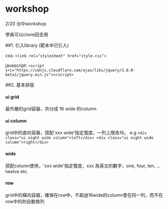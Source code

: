 # workshop
2/20 台中workshop

學員可以clone回去用

##1. 引入library (範本中已引入)

   css: 
   ````<link rel="stylesheet" href="style.css">````

   javascript: 
   ````<script src="https://cdnjs.cloudflare.com/ajax/libs/jquery/3.0.0-beta1/jquery.min.js"></script>````

##2. 基本排版

#### ui grid
最外層的grid容器，共分成 16 wide 的column

#### ui column
grid中的直向容器，搭配'xxx wide'指定寬度，一列上限為16。 
     e.g 
     ````
     		<div class="ui eight wide column">left</div>
     		<div class="ui eight wide column">right</div>
     ````
#### wide
搭配column使用，'xxx wide'指定寬度，xxx 為英文的數字，one, four, ten, ... twelve etc.
#### row
grid中的橫向容器，確保在row中，不超過16wide的column會在同一列，而不在row中的則自動換列

